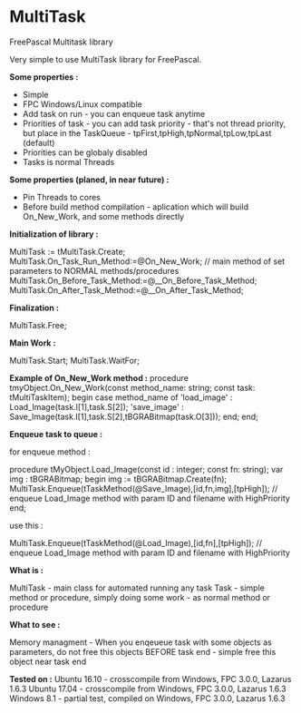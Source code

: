 # MultiTask
FreePascal Multitask library

Very simple to use MultiTask library for FreePascal.

<b>Some properties :</b>
- Simple
- FPC Windows/Linux compatible
- Add task on run - you can enqueue task anytime
- Priorities of task - you can add task priority - that's not thread priority, but place in the TaskQueue - tpFirst,tpHigh,tpNormal,tpLow,tpLast (default)
- Priorities can be globaly disabled
- Tasks is normal Threads


<b>Some properties (planed, in near future) :</b>
- Pin Threads to cores
- Before build method compilation - aplication which will build On_New_Work, and some methods directly 
 


<b>Initialization of library :</b>

  MultiTask := tMultiTask.Create;
  MultiTask.On_Task_Run_Method:=@On_New_Work;    // main method of set parameters to NORMAL methods/procedures
  MultiTask.On_Before_Task_Method:=@__On_Before_Task_Method;
  MultiTask.On_After_Task_Method:=@__On_After_Task_Method;


<b>Finalization :</b>

  MultiTask.Free;


<b>Main Work :</b>

  <add tasks to queue possible here>
  MultiTask.Start;
  <add another tasks to queue possible here>
  MultiTask.WaitFor;

<b>Example of On_New_Work method :</b>
procedure tmyObject.On_New_Work(const method_name: string; const task: tMultiTaskItem);
begin
   case method_name of
     'load_image' : Load_Image(task.I[1],task.S[2]);
     'save_image' : Save_Image(task.I[1],task.S[2],tBGRABitmap(task.O[3]));
   end; 
end;


<b>Enqueue task to queue :</b>

for enqueue method :

procedure tMyObject.Load_Image(const id : integer; const fn: string);
var img : tBGRABitmap;
begin
   img := tBGRABitmap.Create(fn);
   MultiTask.Enqueue(tTaskMethod(@Save_Image),[id,fn,img],[tpHigh]); // enqueue Load_Image method with param ID and filename with HighPriority
end;

use this :

MultiTask.Enqueue(tTaskMethod(@Load_Image),[id,fn],[tpHigh]); // enqueue Load_Image method with param ID and filename with HighPriority


 <b>What is :</b>
 
 MultiTask - main class for automated running any task
 Task - simple method or procedure, simply doing some work - as normal method or procedure
 
 <b>What to see :</b>
 
 Memory managment - When you enqeueue task with some objects as parameters, do not free this objects BEFORE task end - simple free this object near task end
 
 
<b>Tested on :</b>
Ubuntu 16.10 - crosscompile from Windows, FPC 3.0.0, Lazarus 1.6.3
Ubuntu 17.04 - crosscompile from Windows, FPC 3.0.0, Lazarus 1.6.3
Windows 8.1 - partial test, compiled on Windows, FPC 3.0.0, Lazarus 1.6.3
 
